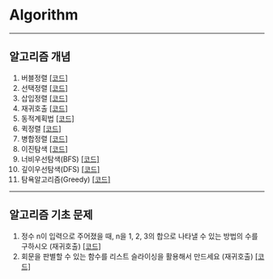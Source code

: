 # Algorithm
---
## 알고리즘 개념

1. 버블정렬 [[코드]](https://github.com/kangwongu/Algorithm/blob/main/code/bubblesort.py)
2. 선택정렬 [[코드]](https://github.com/kangwongu/Algorithm/blob/main/code/selection_sort.py)
3. 삽입정렬 [[코드]](https://github.com/kangwongu/Algorithm/blob/main/code/insertion_sort.py)
4. 재귀호출 [[코드]](https://github.com/kangwongu/Algorithm/blob/main/code/recursive_call.py)
5. 동적계획법 [[코드]](https://github.com/kangwongu/Algorithm/blob/main/code/dynamic_programming.py)
6. 퀵정렬 [[코드]](https://github.com/kangwongu/Algorithm/blob/main/code/quick_sort.py)
7. 병합정렬 [[코드]](https://github.com/kangwongu/Algorithm/blob/main/code/merge_sort.py)
8. 이진탐색 [[코드]](https://github.com/kangwongu/Algorithm/blob/main/code/binary_search.py)
9. 너비우선탐색(BFS) [[코드]](https://github.com/kangwongu/Algorithm/blob/main/code/bfs.py)
10. 깊이우선탐색(DFS) [[코드]](https://github.com/kangwongu/Algorithm/blob/main/code/dfs.py)
11. 탐욕알고리즘(Greedy) [[코드]](https://github.com/kangwongu/Algorithm/blob/main/code/greedy.py)

---
## 알고리즘 기초 문제

1. 정수 n이 입력으로 주어졌을 때, n을 1, 2, 3의 합으로 나타낼 수 있는 방법의 수를 구하시오 (재귀호출) [[코드]](https://github.com/kangwongu/Algorithm/blob/main/basic_quiz/recursive_call(1).py)
2. 회문을 판별할 수 있는 함수를 리스트 슬라이싱을 활용해서 만드세요 (재귀호출) [[코드]](https://github.com/kangwongu/Algorithm/blob/main/basic_quiz/recursive_call(2).py)



